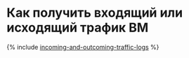# Как получить входящий или исходящий трафик ВМ


{% include [incoming-and-outcoming-traffic-logs](../../compute/how-to/incoming-and-outcoming-traffic-logs.md) %}